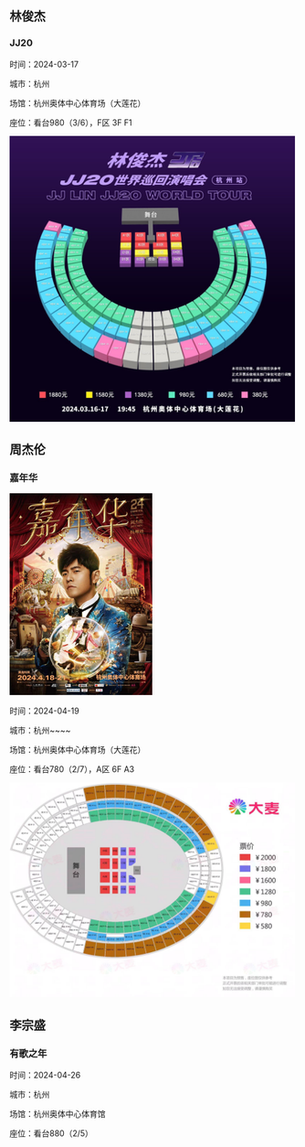 ## 林俊杰

### JJ20

时间：2024-03-17

城市：杭州

场馆：杭州奥体中心体育场（大莲花）

座位：看台980（3/6），F区 3F F1

<img src="static/img/md/JJ20_zuowei.JPG" title="" alt="jianianhua.JPG" width="500">

## 周杰伦

### 嘉年华

<img title="" src="static/img/md/jianianhua_haibao.JPG" alt="jianianhua_haibao.JPG" width="250">

时间：2024-04-19

城市：杭州~~~~

场馆：杭州奥体中心体育场（大莲花）

座位：看台780（2/7），A区 6F A3

<img src="static/img/md/jianianhua_zuowei.JPG" title="" alt="jianianhua.JPG" width="500">

## 李宗盛

### 有歌之年

时间：2024-04-26

城市：杭州

场馆：杭州奥体中心体育馆

座位：看台880（2/5）
